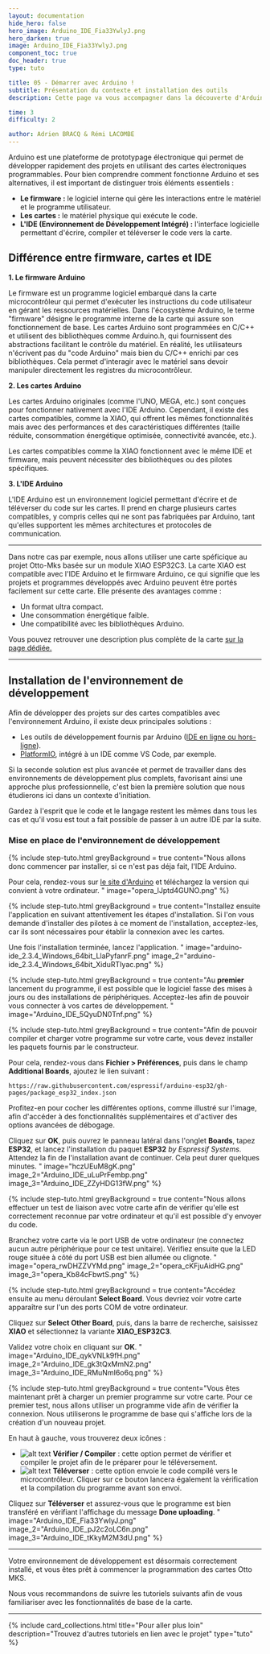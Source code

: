 ```yaml
---
layout: documentation
hide_hero: false
hero_image: Arduino_IDE_Fia33YwlyJ.png
hero_darken: true
image: Arduino_IDE_Fia33YwlyJ.png
component_toc: true
doc_header: true
type: tuto

title: 05 - Démarrer avec Arduino !
subtitle: Présentation du contexte et installation des outils
description: Cette page va vous accompagner dans la découverte d'Arduino et l'installation des différents outils.

time: 3
difficulty: 2

author: Adrien BRACQ & Rémi LACOMBE
---
```


Arduino est une plateforme de prototypage électronique qui permet de développer rapidement des projets en utilisant des cartes électroniques programmables. Pour bien comprendre comment fonctionne Arduino et ses alternatives, il est important de distinguer trois éléments essentiels :

- **Le firmware :** le logiciel interne qui gère les interactions entre le matériel et le programme utilisateur.
- **Les cartes :** le matériel physique qui exécute le code.
- **L'IDE (Environnement de Développement Intégré) :** l'interface logicielle permettant d'écrire, compiler et téléverser le code vers la carte.

## Différence entre firmware, cartes et IDE

**1. Le firmware Arduino**

  Le firmware est un programme logiciel embarqué dans la carte microcontrôleur qui permet d'exécuter les instructions du code utilisateur en gérant les ressources matérielles. Dans l'écosystème Arduino, le terme "firmware" désigne le programme interne de la carte qui assure son fonctionnement de base. Les cartes Arduino sont programmées en C/C++ et utilisent des bibliothèques comme Arduino.h, qui fournissent des abstractions facilitant le contrôle du matériel. En réalité, les utilisateurs n'écrivent pas du "code Arduino" mais bien du C/C++ enrichi par ces bibliothèques. Cela permet d'interagir avec le matériel sans devoir manipuler directement les registres du microcontrôleur.

**2. Les cartes Arduino**

  Les cartes Arduino originales (comme l'UNO, MEGA, etc.) sont conçues pour fonctionner nativement avec l'IDE Arduino. Cependant, il existe des cartes compatibles, comme la XIAO, qui offrent les mêmes fonctionnalités mais avec des performances et des caractéristiques différentes (taille réduite, consommation énergétique optimisée, connectivité avancée, etc.).

  Les cartes compatibles comme la XIAO fonctionnent avec le même IDE et firmware, mais peuvent nécessiter des bibliothèques ou des pilotes spécifiques.

**3. L'IDE Arduino**

  L'IDE Arduino est un environnement logiciel permettant d'écrire et de téléverser du code sur les cartes. Il prend en charge plusieurs cartes compatibles, y compris celles qui ne sont pas fabriquées par Arduino, tant qu'elles supportent les mêmes architectures et protocoles de communication.

---

Dans notre cas par exemple, nous allons utiliser une carte spéficique au projet Otto-Mks basée sur un module XIAO ESP32C3. La carte XIAO est compatible avec l'IDE Arduino et le firmware Arduino, ce qui signifie que les projets et programmes développés avec Arduino peuvent être portés facilement sur cette carte. Elle présente des avantages comme :

- Un format ultra compact.
- Une consommation énergétique faible.
- Une compatibilité avec les bibliothèques Arduino.

Vous pouvez retrouver une description plus complète de la carte [sur la page dédiée.](../05-discover-otto-pcb)

---

## Installation de l'environnement de développement

Afin de développer des projets sur des cartes compatibles avec l'environnement Arduino, il existe deux principales solutions :

- Les outils de développement fournis par Arduino ([IDE en ligne ou hors-ligne](https://www.arduino.cc/en/software)).
- [PlatformIO](https://platformio.org), intégré à un IDE comme VS Code, par exemple.

Si la seconde solution est plus avancée et permet de travailler dans des environnements de développement plus complets, favorisant ainsi une approche plus professionnelle, c'est bien la première solution que nous étudierons ici dans un contexte d'initiation. 

Gardez à l'esprit que le code et le langage restent les mêmes dans tous les cas et qu'il vosu est tout a fait possible de passer à un autre IDE par la suite.

### Mise en place de l'environnement de développement

{% include step-tuto.html 
greyBackground = true
content="Nous allons donc commencer par installer, si ce n'est pas déja fait, l'IDE Arduino.

Pour cela, rendez-vous sur [le site d'Arduino](https://www.arduino.cc/en/software) et téléchargez la version qui convient à votre ordinateur.
" 
image="opera_lJptd4GUNO.png" %}

{% include step-tuto.html 
greyBackground = true
content="Installez ensuite l'application en suivant attentivement les étapes d'installation. Si l'on vous demande d'installer des pilotes à ce moment de l'installation, acceptez-les, car ils sont nécessaires pour établir la connexion avec les cartes.  

Une fois l'installation terminée, lancez l'application.
" 
image="arduino-ide_2.3.4_Windows_64bit_LlaPyfanrF.png" 
image_2="arduino-ide_2.3.4_Windows_64bit_XiduRTIyac.png" 
%}

{% include step-tuto.html 
greyBackground = true
content="Au **premier** lancement du programme, il est possible que le logiciel fasse des mises à jours ou des installations de périphériques. Acceptez-les afin de pouvoir vous connecter à vos cartes de développement. 
" 
image="Arduino_IDE_5QyuDN0Tnf.png" 
%}

{% include step-tuto.html 
greyBackground = true
content="Afin de pouvoir compiler et charger votre programme sur votre carte, vous devez installer les paquets fournis par le constructeur.  

Pour cela, rendez-vous dans **Fichier > Préférences**, puis dans le champ **Additional Boards**, ajoutez le lien suivant :  

```
https://raw.githubusercontent.com/espressif/arduino-esp32/gh-pages/package_esp32_index.json
```  

Profitez-en pour cocher les différentes options, comme illustré sur l'image, afin d'accéder à des fonctionnalités supplémentaires et d'activer des options avancées de débogage.  

Cliquez sur **OK**, puis ouvrez le panneau latéral dans l'onglet **Boards**, tapez **ESP32**, et lancez l'installation du paquet **ESP32** *by Espressif Systems*. Attendez la fin de l'installation avant de continuer. Cela peut durer quelques minutes.
" 
image="hczUEuM8gK.png" 
image_2="Arduino_IDE_uLuPrFembp.png" 
image_3="Arduino_IDE_ZZyHDG13fW.png" 
%}

{% include step-tuto.html 
greyBackground = true
content="Nous allons effectuer un test de liaison avec votre carte afin de vérifier qu'elle est correctement reconnue par votre ordinateur et qu'il est possible d'y envoyer du code.  

Branchez votre carte via le port USB de votre ordinateur (ne connectez aucun autre périphérique pour ce test unitaire). Vérifiez ensuite que la LED rouge située à côté du port USB est bien allumée ou clignote.
" 
image="opera_rwDHZZVYMd.png" 
image_2="opera_cKFjuAidHG.png" 
image_3="opera_Kb84cFbwtS.png" 
%}

{% include step-tuto.html 
greyBackground = true
content="Accédez ensuite au menu déroulant **Select Board**. Vous devriez voir votre carte apparaître sur l'un des ports COM de votre ordinateur.  

Cliquez sur **Select Other Board**, puis, dans la barre de recherche, saisissez **XIAO** et sélectionnez la variante **XIAO_ESP32C3**.  

Validez votre choix en cliquant sur **OK**.
" 
image="Arduino_IDE_qykVNLk9fH.png" 
image_2="Arduino_IDE_gk3tQxMmN2.png" 
image_3="Arduino_IDE_RMuNmI6o6q.png" 
%}

{% include step-tuto.html 
greyBackground = true
content="Vous êtes maintenant prêt à charger un premier programme sur votre carte. Pour ce premier test, nous allons utiliser un programme vide afin de vérifier la connexion. Nous utiliserons le programme de base qui s'affiche lors de la création d'un nouveau projet.  

En haut à gauche, vous trouverez deux icônes :  

- ![alt text](verify.png) **Vérifier / Compiler** : cette option permet de vérifier et compiler le projet afin de le préparer pour le téléversement.  
- ![alt text](upload.png) **Téléverser** : cette option envoie le code compilé vers le microcontrôleur. Cliquer sur ce bouton lancera également la vérification et la compilation du programme avant son envoi.  

Cliquez sur **Téléverser** et assurez-vous que le programme est bien transféré en vérifiant l'affichage du message **Done uploading**.
" 
image="Arduino_IDE_Fia33YwlyJ.png" 
image_2="Arduino_IDE_pJ2c2oLC6n.png" 
image_3="Arduino_IDE_tKkyM2M3dU.png" 
%}

---

Votre environnement de développement est désormais correctement installé, et vous êtes prêt à commencer la programmation des cartes Otto MKS.  

Nous vous recommandons de suivre les tutoriels suivants afin de vous familiariser avec les fonctionnalités de base de la carte. 

---

{%
  include card_collections.html
  title="Pour aller plus loin"
  description="Trouvez d'autres tutoriels en lien avec le projet"
  type="tuto"
%}